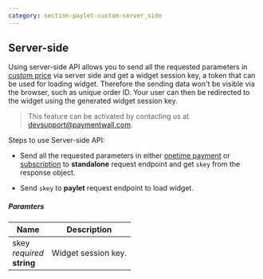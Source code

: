 ```yaml
---
category: section-paylet-custom-server_side
---
```

## Server-side 

Using server-side API allows you to send all the requested parameters in [custom price](#section-paylet-custom) via server side and get a widget session key, a token that can be used for loading widget. Therefore the sending data won't be visible via the browser, such as unique order ID. 
Your user can then be redirected to the widget using the generated widget session key. 

> This feature can be activated by contacting us at [devsupport@paymentwall.com](mailto:devsupport@paymentwall.com).

Steps to use Server-side API:

* Send all the requested parameters in either [onetime payment](#section-paylet-custom-onetime) or [subscription](#section-paylet-custom-subscription) to **standalone** request endpoint and get ```skey``` from the response object.

* Send ```skey``` to **paylet** request endpoint to load widget.

##### Paramters

|Name|Description|
|---|---|
|skey<br> *required* <br> **string**| Widget session key. |